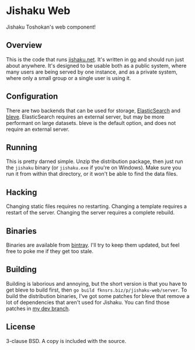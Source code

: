 Jishaku Web
===========

Jishaku Toshokan's web component!

Overview
--------

This is the code that runs [jishaku.net](http://www.jishaku.net/). It's written
in [go](http://golang.org/) and should run just about anywhere. It's designed to
be usable both as a public system, where many users are being served by one
instance, and as a private system, where only a small group or a single user is
using it.

Configuration
-------------

There are two backends that can be used for storage, [ElasticSearch](http://www.elasticsearch.org/)
and [bleve](www.blevesearch.com). ElasticSearch requires an external server, but
may be more performant on large datasets. bleve is the default option, and does
not require an external server.

Running
-------

This is pretty darned simple. Unzip the distribution package, then just run the
`jishaku` binary (or `jishaku.exe` if you're on Windows). Make sure you run it
from within that directory, or it won't be able to find the data files.

Hacking
-------

Changing static files requires no restarting. Changing a template requires a
restart of the server. Changing the server requires a complete rebuild.

Binaries
--------

Binaries are available from [bintray](https://bintray.com/deoxxa/jishaku-web/jishaku-web/view).
I'll try to keep them updated, but feel free to poke me if they get too stale.

Building
--------

Building is laborious and annoying, but the short version is that you have to
get bleve to build first, then `go build fknsrs.biz/p/jishaku-web/server`. To
build the distribution binaries, I've got some patches for bleve that remove a
lot of dependencies that aren't used for Jishaku. You can find those patches in
[my dev branch](https://github.com/deoxxa/bleve/tree/dev).

License
-------

3-clause BSD. A copy is included with the source.
